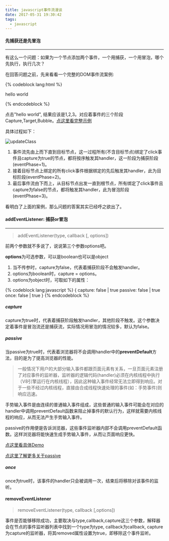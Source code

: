 ```yaml
---
title: javascript事件流漫谈
date: 2017-05-31 19:30:42
tags:
  - javascript
---
```

#### 先捕获还是先冒泡
---

有这么一个问题：如果为一个节点添加两个事件，一个用捕获，一个用冒泡，哪个先执行，执行几次？

在回答问题之前，先来看看一个完整的DOM事件流案例: <!-- more -->

{% codeblock lang:html %}
<div id="p">
  <p id="c"> hello world </p>
</div>

<script>
    function handler(e) {
        console.log(e.eventPhase);
    }
    
    document.getElementById("p").addEventListener("click", handler, {capture: true});
    document.getElementById("p").addEventListener("click", handler);
    document.getElementById("c").addEventListener("click", handler);
</script>
{% endcodeblock %}

点击"hello world", 结果应该是1,2,3。对应着事件的三个阶段Capture,Target,Bubble。[点这里看完整示例](https://codepen.io/TimLuo465/pen/OmKRdO?editors=0011)

具体过程如下：

![updateClass](/images/event.png)

1. 事件流先由上而下直到目标节点，这一过程所有(不含目标节点)绑定了click事件且capture为true的节点，都将按序触发其handler，这一阶段为捕获阶段(eventPhase=1)。
2. 接着目标节点上绑定的所有click事件根据绑定的先后触发其handler，此为目标阶段(eventPhase=2)。
3. 最后事件流由下而上，从目标节点出发一直到根节点，所有绑定了click事件且capture为false的节点，都将触发其handler，此为冒泡阶段(eventPhase=3)。

看明白了上面的案例，那么问题的答案其实已经呼之欲出了。

#### addEventListener: 捕获or冒泡
---
> addEventListener(type, callback [, options])

前两个参数就不多说了，说说第三个参数options吧。

**options**为可选参数，可以是boolean也可以是object
1. 当不传参时，capture为false，代表着捕获阶段不会触发handler。
2. options为boolean时，capture = options。
3. options为object时，可取如下的属性：

{% codeblock lang:javascript %}
{
    capture: false | true 
    passive: false | true
    once: false | true 
}
{% endcodeblock %}
##### capture

capture为true时，代表着捕获阶段触发handler，其他阶段不触发。这个参数决定着事件是冒泡流还是捕获流，实际情况用冒泡的情况较多，默认为false。

##### passive

 当passive为true时，代表着浏览器将不会调用handler中的**preventDefault**方法，目的是为了提高浏览器的性能。

> 一般情况下用户的大部分输入事件都跟页面元素有关系，一旦页面元素注册了对应事件的监听器，监听器的逻辑代码(handler)必须在内核线程中执行（V8引擎运行在内核线程），因此这种输入事件经常无法立即得到响应。对于一些不经过内核线程，直接由合成线程快速处理的事件(如：手势事件)则响应迅速。

手势输入事件是由连续的普通输入事件组成，这些普通的输入事件可能会在对应的handler中调用preventDefault函数来阻止掉事件的默认行为，这样就需要内核线程的响应，从而无法产生手势输入事件。

passive的作用便是告诉浏览器，这些事件监听器内部不会调用preventDefault函数。这样浏览器将能快速生成手势输入事件，从而让页面响应更快。

[点这里看具体Demo](https://rbyers.github.io/scroll-latency.html)

[点这里了解更多关于passive](http://blog.csdn.net/dj0379/article/details/52883315)

##### once

once为true时，该事件的handler只会被调用一次，结束后将移除对该事件的监听。

#### removeEventListener
> removeEventListener(type, callback [,options])

事件是否能够移除成功，主要取决与type,callback,capture这三个参数，解释器会在节点的事件监听器列表中找到一个type为type, callback为callback, capture为capture的监听器，将其removed属性设置为true，即移除这个事件监听。